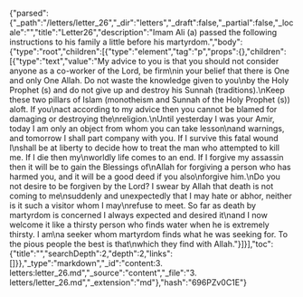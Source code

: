 {"parsed":{"_path":"/letters/letter_26","_dir":"letters","_draft":false,"_partial":false,"_locale":"","title":"Letter26","description":"Imam Ali (a) passed the following instructions to his family a little before his martyrdom.","body":{"type":"root","children":[{"type":"element","tag":"p","props":{},"children":[{"type":"text","value":"My advice to you is that you should not consider anyone as a co-worker of the Lord, be firm\nin your belief that there is One and only One Allah. Do not waste the knowledge given to you\nby the Holy Prophet (s) and do not give up and destroy his Sunnah (traditions).\nKeep these two pillars of Islam (monotheism and Sunnah of the Holy Prophet (s)) aloft. If you\nact according to my advice then you cannot be blamed for damaging or destroying the\nreligion.\nUntil yesterday I was your Amir, today I am only an object from whom you can take lesson\nand warnings, and tomorrow I shall part company with you. If I survive this fatal wound I\nshall be at liberty to decide how to treat the man who attempted to kill me. If I die then my\nworldly life comes to an end. If I forgive my assassin then it will be to gain the Blessings of\nAllah for forgiving a person who has harmed you, and it will be a good deed if you also\nforgive him.\nDo you not desire to be forgiven by the Lord? I swear by Allah that death is not coming to me\nsuddenly and unexpectedly that I may hate or abhor, neither is it such a visitor whom I may\nrefuse to meet. So far as death by martyrdom is concerned I always expected and desired it\nand I now welcome it like a thirsty person who finds water when he is extremely thirsty. I am\na seeker whom martyrdom finds what he was seeking for. To the pious people the best is that\nwhich they find with Allah."}]}],"toc":{"title":"","searchDepth":2,"depth":2,"links":[]}},"_type":"markdown","_id":"content:3. letters:letter_26.md","_source":"content","_file":"3. letters/letter_26.md","_extension":"md"},"hash":"696PZv0C1E"}